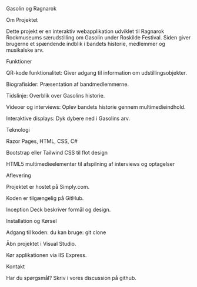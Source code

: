 Gasolin og Ragnarok

Om Projektet

Dette projekt er en interaktiv webapplikation udviklet til Ragnarok Rockmuseums særudstilling om Gasolin under Roskilde Festival. Siden giver brugerne et spændende indblik i bandets historie, medlemmer og musikalske arv.

Funktioner

QR-kode funktionalitet: Giver adgang til information om udstillingsobjekter.

Biografisider: Præsentation af bandmedlemmerne.

Tidslinje: Overblik over Gasolins historie.

Videoer og interviews: Oplev bandets historie gennem multimedieindhold.

Interaktive displays: Dyk dybere ned i Gasolins arv.

Teknologi

Razor Pages, HTML, CSS, C#

Bootstrap eller Tailwind CSS til flot design

HTML5 multimedieelementer til afspilning af interviews og optagelser

Aflevering

Projektet er hostet på Simply.com.

Koden er tilgængelig på GitHub.

Inception Deck beskriver formål og design.

Installation og Kørsel

Adgang til koden:
du kan bruge: git clone <repository-url>

Åbn projektet i Visual Studio.

Kør applikationen via IIS Express.

Kontakt

Har du spørgsmål? Skriv i vores discussion på github.
